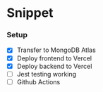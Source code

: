 # Snippet

### Setup

- [x] Transfer to MongoDB Atlas
- [x] Deploy frontend to Vercel
- [x] Deploy backend to Vercel
- [ ] Jest testing working
- [ ] Github Actions
